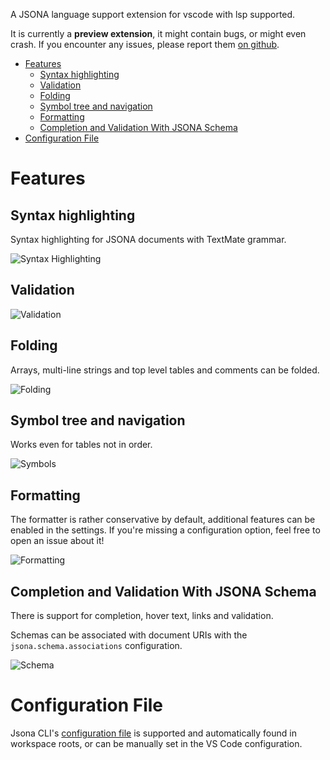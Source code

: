 
A JSONA language support extension for vscode with lsp supported.

It is currently a **preview extension**, it might contain bugs, or might even crash. If you encounter any issues, please report them [on github](https://github.com/jsona/vscode-jsona/issues).

- [Features](#features)
  - [Syntax highlighting](#syntax-highlighting)
  - [Validation](#validation)
  - [Folding](#folding)
  - [Symbol tree and navigation](#symbol-tree-and-navigation)
  - [Formatting](#formatting)
  - [Completion and Validation With JSONA Schema](#completion-and-validation-with-jsona-schema)
- [Configuration File](#configuration-file)

# Features

## Syntax highlighting

Syntax highlighting for JSONA documents with TextMate grammar.

![Syntax Highlighting](images/highlight.png)

## Validation

![Validation](images/validation.gif)

## Folding

Arrays, multi-line strings and top level tables and comments can be folded.

![Folding](images/folding.gif)

## Symbol tree and navigation

Works even for tables not in order.

![Symbols](images/symbols.gif)

## Formatting

The formatter is rather conservative by default, additional features can be enabled in the settings. If you're missing a configuration option, feel free to open an issue about it!

![Formatting](images/formatting.gif)

## Completion and Validation With JSONA Schema

There is support for completion, hover text, links and validation.

Schemas can be associated with document URIs with the `jsona.schema.associations` configuration.

![Schema](images/schema.gif)


# Configuration File

Jsona CLI's [configuration file](https://jsona.github.io/jsona/cli) is supported and automatically found in workspace roots, or can be manually set in the VS Code configuration.
